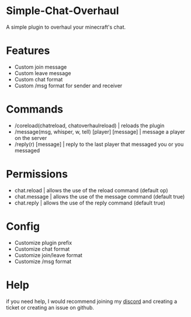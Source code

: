# Simple-Chat-Overhaul

A simple plugin to overhaul your minecraft's chat.

# Features

- Custom join message
- Custom leave message
- Custom chat format
- Custom /msg format for sender and receiver

# Commands

- /coreload(chatreload, chatoverhaulreload) | reloads the plugin
- /message(msg, whisper, w, tell) [player] [message] | message a player on the server
- /reply(r) [message] | reply to the last player that messaged you or you messaged

# Permissions

- chat.reload | allows the use of the reload command (default op)
- chat.message | allows the use of the message command (default true)
- chat.reply | allows the use of the reply command (default true)

# Config

- Customize plugin prefix
- Customize chat format
- Customize join/leave format
- Customize /msg format

# Help
if you need help, I would recommend joining my [discord](https://discord.gg/E3qwNDDKDu) and creating a ticket or creating an issue on github.
